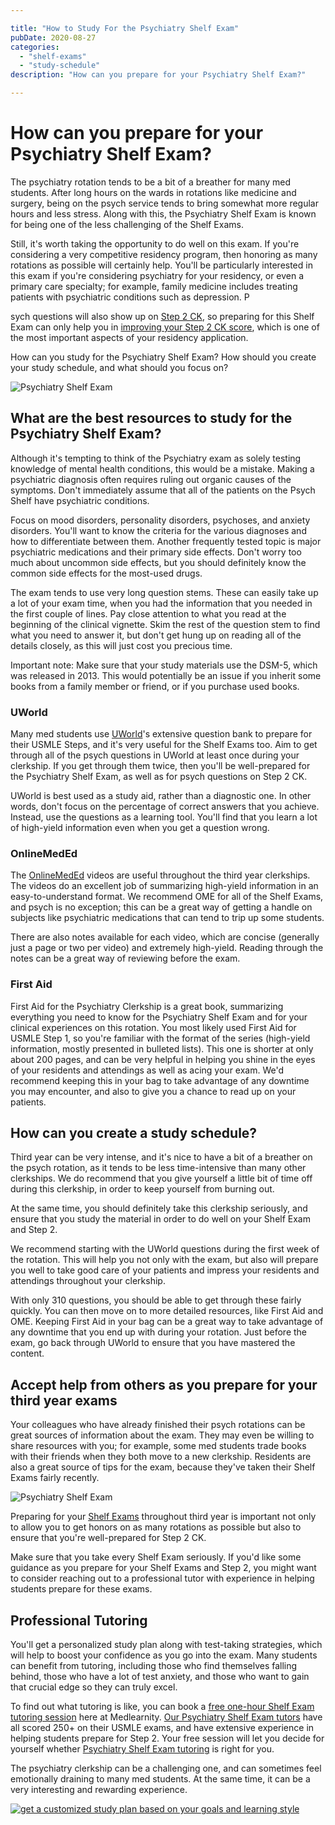 ```yaml
---

title: "How to Study For the Psychiatry Shelf Exam"
pubDate: 2020-08-27
categories: 
  - "shelf-exams"
  - "study-schedule"
description: "How can you prepare for your Psychiatry Shelf Exam?"

---
```



# How can you prepare for your Psychiatry Shelf Exam?

The psychiatry rotation tends to be a bit of a breather for many med students. After long hours on the wards in rotations like medicine and surgery, being on the psych service tends to bring somewhat more regular hours and less stress. Along with this, the Psychiatry Shelf Exam is known for being one of the less challenging of the Shelf Exams.

Still, it's worth taking the opportunity to do well on this exam. If you're considering a very competitive residency program, then honoring as many rotations as possible will certainly help. You'll be particularly interested in this exam if you're considering psychiatry for your residency, or even a primary care specialty; for example, family medicine includes treating patients with psychiatric conditions such as depression. P

sych questions will also show up on [Step 2 CK](https://www.medlearnity.com/step-2ck-usmle/), so preparing for this Shelf Exam can only help you in [improving your Step 2 CK score](https://www.medlearnity.com/how-to-score-280-on-usmle-step-2-ck/), which is one of the most important aspects of your residency application.

How can you study for the Psychiatry Shelf Exam? How should you create your study schedule, and what should you focus on?

![Psychiatry Shelf Exam](https://www.medlearnity.com//images/wp/2020/08/shutterstock_1153332985.jpg)

## What are the best resources to study for the Psychiatry Shelf Exam?

Although it's tempting to think of the Psychiatry exam as solely testing knowledge of mental health conditions, this would be a mistake. Making a psychiatric diagnosis often requires ruling out organic causes of the symptoms. Don't immediately assume that all of the patients on the Psych Shelf have psychiatric conditions.

Focus on mood disorders, personality disorders, psychoses, and anxiety disorders. You'll want to know the criteria for the various diagnoses and how to differentiate between them. Another frequently tested topic is major psychiatric medications and their primary side effects. Don't worry too much about uncommon side effects, but you should definitely know the common side effects for the most-used drugs.

The exam tends to use very long question stems. These can easily take up a lot of your exam time, when you had the information that you needed in the first couple of lines. Pay close attention to what you read at the beginning of the clinical vignette. Skim the rest of the question stem to find what you need to answer it, but don't get hung up on reading all of the details closely, as this will just cost you precious time.

Important note: Make sure that your study materials use the DSM-5, which was released in 2013. This would potentially be an issue if you inherit some books from a family member or friend, or if you purchase used books.

### UWorld

Many med students use [UWorld](https://medical.uworld.com/usmle/usmle-step-2-ck/)'s extensive question bank to prepare for their USMLE Steps, and it's very useful for the Shelf Exams too. Aim to get through all of the psych questions in UWorld at least once during your clerkship. If you get through them twice, then you'll be well-prepared for the Psychiatry Shelf Exam, as well as for psych questions on Step 2 CK.

UWorld is best used as a study aid, rather than a diagnostic one. In other words, don't focus on the percentage of correct answers that you achieve. Instead, use the questions as a learning tool. You'll find that you learn a lot of high-yield information even when you get a question wrong.

### OnlineMedEd

The [OnlineMedEd](https://onlinemeded.org/spa/psychiatry) videos are useful throughout the third year clerkships. The videos do an excellent job of summarizing high-yield information in an easy-to-understand format. We recommend OME for all of the Shelf Exams, and psych is no exception; this can be a great way of getting a handle on subjects like psychiatric medications that can tend to trip up some students.

There are also notes available for each video, which are concise (generally just a page or two per video) and extremely high-yield. Reading through the notes can be a great way of reviewing before the exam.

### First Aid

First Aid for the Psychiatry Clerkship is a great book, summarizing everything you need to know for the Psychiatry Shelf Exam and for your clinical experiences on this rotation. You most likely used First Aid for USMLE Step 1, so you're familiar with the format of the series (high-yield information, mostly presented in bulleted lists). This one is shorter at only about 200 pages, and can be very helpful in helping you shine in the eyes of your residents and attendings as well as acing your exam. We'd recommend keeping this in your bag to take advantage of any downtime you may encounter, and also to give you a chance to read up on your patients.

## How can you create a study schedule?

Third year can be very intense, and it's nice to have a bit of a breather on the psych rotation, as it tends to be less time-intensive than many other clerkships. We do recommend that you give yourself a little bit of time off during this clerkship, in order to keep yourself from burning out.

At the same time, you should definitely take this clerkship seriously, and ensure that you study the material in order to do well on your Shelf Exam and Step 2.

We recommend starting with the UWorld questions during the first week of the rotation. This will help you not only with the exam, but also will prepare you well to take good care of your patients and impress your residents and attendings throughout your clerkship.

With only 310 questions, you should be able to get through these fairly quickly. You can then move on to more detailed resources, like First Aid and OME. Keeping First Aid in your bag can be a great way to take advantage of any downtime that you end up with during your rotation. Just before the exam, go back through UWorld to ensure that you have mastered the content.

## Accept help from others as you prepare for your third year exams

Your colleagues who have already finished their psych rotations can be great sources of information about the exam. They may even be willing to share resources with you; for example, some med students trade books with their friends when they both move to a new clerkship. Residents are also a great source of tips for the exam, because they've taken their Shelf Exams fairly recently.

![Psychiatry Shelf Exam](https://www.medlearnity.com//images/wp/2020/08/shutterstock_621983594.jpg)

Preparing for your [Shelf Exams](https://www.medlearnity.com/nbme-shelf-exams/) throughout third year is important not only to allow you to get honors on as many rotations as possible but also to ensure that you're well-prepared for Step 2 CK.

Make sure that you take every Shelf Exam seriously. If you'd like some guidance as you prepare for your Shelf Exams and Step 2, you might want to consider reaching out to a professional tutor with experience in helping students prepare for these exams.

## Professional Tutoring

You'll get a personalized study plan along with test-taking strategies, which will help to boost your confidence as you go into the exam. Many students can benefit from tutoring, including those who find themselves falling behind, those who have a lot of test anxiety, and those who want to gain that crucial edge so they can truly excel.

To find out what tutoring is like, you can book a [free one-hour Shelf Exam tutoring session](https://www.medlearnity.com/start-here/) here at Medlearnity. [Our Psychiatry Shelf Exam tutors](https://www.medlearnity.com/our-tutors/) have all scored 250+ on their USMLE exams, and have extensive experience in helping students prepare for Step 2. Your free session will let you decide for yourself whether [Psychiatry Shelf Exam tutoring](https://www.medlearnity.com/tutoring/) is right for you.

The psychiatry clerkship can be a challenging one, and can sometimes feel emotionally draining to many med students. At the same time, it can be a very interesting and rewarding experience.

[![get a customized study plan based on your goals and learning style](https://www.medlearnity.com//images/wp/2022/06/02-get-customized.png)](https://www.medlearnity.com/start-here/)
